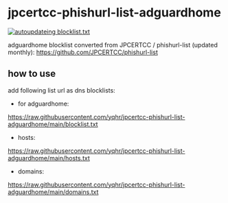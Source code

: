 # jpcertcc-phishurl-list-adguardhome

[![autoupdateing blocklist.txt](https://github.com/yqhr/jpcertcc-phishurl-list-adguardhome/actions/workflows/action.yml/badge.svg)](https://github.com/yqhr/jpcertcc-phishurl-list-adguardhome/actions/workflows/action.yml)

adguardhome blocklist converted from JPCERTCC / phishurl-list (updated monthly):
https://github.com/JPCERTCC/phishurl-list


## how to use

add following list url as dns blocklists:

- for adguardhome:

https://raw.githubusercontent.com/yqhr/jpcertcc-phishurl-list-adguardhome/main/blocklist.txt

- hosts:

https://raw.githubusercontent.com/yqhr/jpcertcc-phishurl-list-adguardhome/main/hosts.txt

- domains:

https://raw.githubusercontent.com/yqhr/jpcertcc-phishurl-list-adguardhome/main/domains.txt
